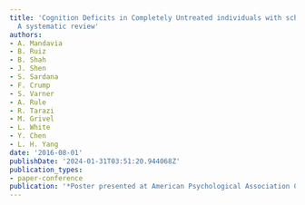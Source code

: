 ```yaml
---
title: 'Cognition Deficits in Completely Untreated individuals with schizophrenia:
  A systematic review'
authors:
- A. Mandavia
- B. Ruiz
- B. Shah
- J. Shen
- S. Sardana
- F. Crump
- S. Varner
- A. Rule
- R. Tarazi
- M. Grivel
- L. White
- Y. Chen
- L. H. Yang
date: '2016-08-01'
publishDate: '2024-01-31T03:51:20.944068Z'
publication_types:
- paper-conference
publication: '*Poster presented at American Psychological Association Convention*'
---
```

